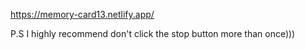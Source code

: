 https://memory-card13.netlify.app/

P.S I highly recommend don't click the stop button more than once)))
